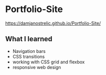 # Portfolio-Site
https://damjanostrelic.github.io/Portfolio-Site/
## What I learned
- Navigation bars
- CSS transitions
- working with CSS grid and flexbox
- responsive web design
